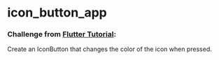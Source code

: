# icon_button_app

### Challenge from [Flutter Tutorial](https://flutter-tutorial.net/buttons-in-flutter/icon-button-in-flutter/):
Create an IconButton that changes the color of the icon when pressed.
